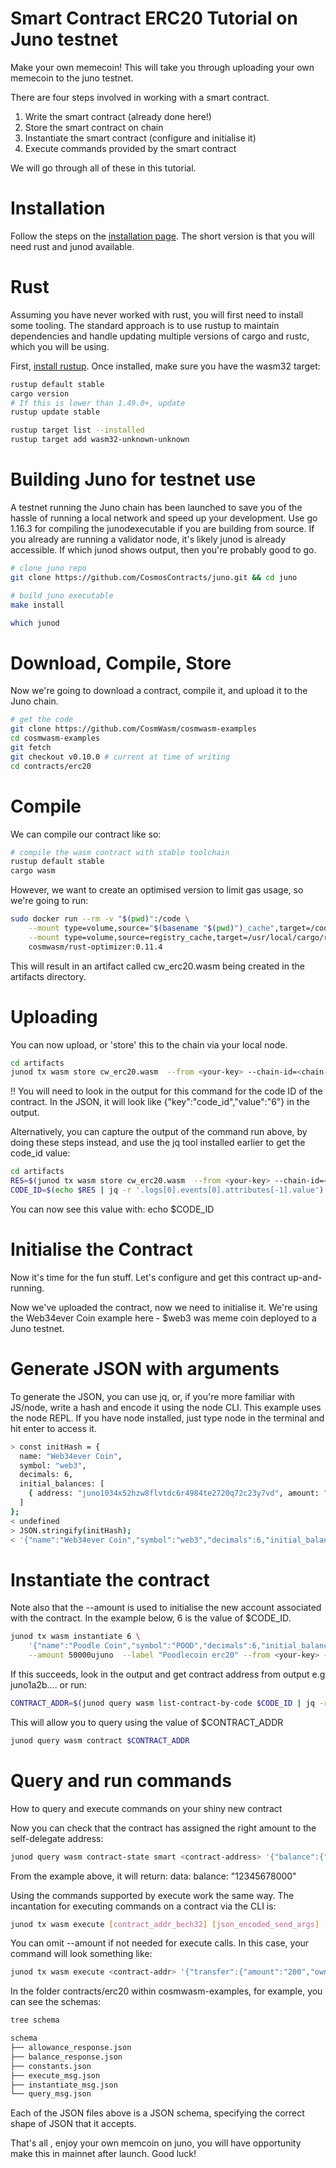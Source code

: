 # Smart Contract ERC20 Tutorial on Juno testnet
Make your own memecoin!
This will take you through uploading your own memecoin to the juno testnet.

There are four steps involved in working with a smart contract.
1. Write the smart contract (already done here!)
2. Store the smart contract on chain
3. Instantiate the smart contract (configure and initialise it)
4. Execute commands provided by the smart contract

We will go through all of these in this tutorial.

# Installation

Follow the steps on the [installation page](https://docs.junochain.com/smart-contracts/installation).
The short version is that you will need rust and junod available.

# Rust

Assuming you have never worked with rust, you will first need to install some tooling. The standard approach is to use rustup to maintain dependencies and handle updating multiple versions of cargo and rustc, which you will be using.

First, [install rustup](https://rustup.rs/). Once installed, make sure you have the wasm32 target:

```bash
rustup default stable
cargo version
# If this is lower than 1.49.0+, update
rustup update stable

rustup target list --installed
rustup target add wasm32-unknown-unknown
```
# Building Juno for testnet use
A testnet running the Juno chain has been launched to save you of the hassle of running a local network and speed up your development.
Use go 1.16.3 for compiling the junodexecutable if you are building from source. If you already are running a validator node, it's likely junod is already accessible. If which junod shows output, then you're probably good to go.

```bash
# clone juno repo
git clone https://github.com/CosmosContracts/juno.git && cd juno

# build juno executable
make install

which junod
```
# Download, Compile, Store
Now we're going to download a contract, compile it, and upload it to the Juno chain.

```bash
# get the code
git clone https://github.com/CosmWasm/cosmwasm-examples
cd cosmwasm-examples
git fetch
git checkout v0.10.0 # current at time of writing
cd contracts/erc20
```
# Compile
We can compile our contract like so:

```bash
# compile the wasm contract with stable toolchain
rustup default stable
cargo wasm
```
However, we want to create an optimised version to limit gas usage, so we're going to run:

```bash
sudo docker run --rm -v "$(pwd)":/code \
    --mount type=volume,source="$(basename "$(pwd)")_cache",target=/code/target \
    --mount type=volume,source=registry_cache,target=/usr/local/cargo/registry \
    cosmwasm/rust-optimizer:0.11.4
```
This will result in an artifact called cw_erc20.wasm being created in the artifacts directory.

# Uploading
You can now upload, or 'store' this to the chain via your local node.

```bash
cd artifacts
junod tx wasm store cw_erc20.wasm  --from <your-key> --chain-id=<chain-id> --gas auto
```
!! You will need to look in the output for this command for the code ID of the contract. 
In the JSON, it will look like {"key":"code_id","value":"6"} in the output.

Alternatively, you can capture the output of the command run above, by doing these steps instead, and use the jq tool installed earlier to get the code_id value:

```bash
cd artifacts
RES=$(junod tx wasm store cw_erc20.wasm  --from <your-key> --chain-id=<chain-id> --gas auto -y)
CODE_ID=$(echo $RES | jq -r '.logs[0].events[0].attributes[-1].value')
```

You can now see this value with:
echo $CODE_ID

# Initialise the Contract
Now it's time for the fun stuff. Let's configure and get this contract up-and-running.

Now we've uploaded the contract, now we need to initialise it.
We're using the Web34ever Coin example here - $web3 was meme coin deployed to a Juno testnet.

# Generate JSON with arguments

To generate the JSON, you can use jq, or, if you're more familiar with JS/node, write a hash and encode it using the node CLI.
This example uses the node REPL. If you have node installed, just type node in the terminal and hit enter to access it.

```bash
> const initHash = {
  name: "Web34ever Coin",
  symbol: "web3",
  decimals: 6,
  initial_balances: [
    { address: "juno1034x52hzw8flvtdc6r4984te2720q72c23y7vd", amount: "12345678000"},
  ]
};
< undefined
> JSON.stringify(initHash);
< '{"name":"Web34ever Coin","symbol":"web3","decimals":6,"initial_balances":[{"address":"juno1034x52hzw8flvtdc6r4984te2720q72c23y7vd","amount":"12345678000"}]}'
```
# Instantiate the contract
Note also that the --amount is used to initialise the new account associated with the contract.
In the example below, 6 is the value of $CODE_ID.


```bash
junod tx wasm instantiate 6 \
    '{"name":"Poodle Coin","symbol":"POOD","decimals":6,"initial_balances":[{"address":"<validator-self-delegate-address>","amount":"12345678000"}]}' \
    --amount 50000ujuno  --label "Poodlecoin erc20" --from <your-key> --chain-id <chain-id> --gas auto -y
```

If this succeeds, look in the output and get contract address from output e.g juno1a2b.... or run:

```bash
CONTRACT_ADDR=$(junod query wasm list-contract-by-code $CODE_ID | jq -r '.[0].address')
```

This will allow you to query using the value of $CONTRACT_ADDR

```bash
junod query wasm contract $CONTRACT_ADDR
```

# Query and run commands
How to query and execute commands on your shiny new contract

Now you can check that the contract has assigned the right amount to the self-delegate address:

```bash
junod query wasm contract-state smart <contract-address> '{"balance":{"address":"<validator-self-delegate-address>"}}'
```
From the example above, it will return:
data:
  balance: "12345678000"
  
  Using the commands supported by execute work the same way. The incantation for executing commands on a contract via the CLI is:
```bash
junod tx wasm execute [contract_addr_bech32] [json_encoded_send_args] --amount [coins,optional] [flags]
```
You can omit --amount if not needed for execute calls.
In this case, your command will look something like:
```bash
junod tx wasm execute <contract-addr> '{"transfer":{"amount":"200","owner":"<validator-self-delegate-address>","recipient":"<recipient-address>"}}' --from <your-key> --chain-id <chain-id>
```
In the folder contracts/erc20 within cosmwasm-examples, for example, you can see the schemas:

```bash
tree schema

schema
├── allowance_response.json
├── balance_response.json
├── constants.json
├── execute_msg.json
├── instantiate_msg.json
└── query_msg.json
```
Each of the JSON files above is a JSON schema, specifying the correct shape of JSON that it accepts.

That's all , enjoy your own memcoin on juno, you will have opportunity make this in mainnet after launch. Good luck!
